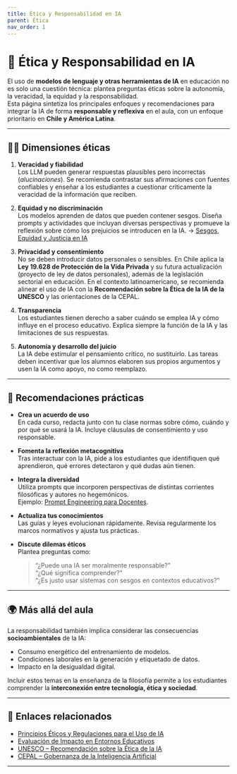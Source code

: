 ```yaml
---
title: Ética y Responsabilidad en IA
parent: Ética
nav_order: 1
---
```


# 🧪 Ética y Responsabilidad en IA

El uso de **modelos de lenguaje y otras herramientas de IA** en educación no es solo una cuestión técnica: plantea preguntas éticas sobre la autonomía, la veracidad, la equidad y la responsabilidad.  
Esta página sintetiza los principales enfoques y recomendaciones para integrar la IA de forma **responsable y reflexiva** en el aula, con un enfoque prioritario en **Chile y América Latina**.

---

## 🧑‍🎓 Dimensiones éticas

1. **Veracidad y fiabilidad**  
   Los LLM pueden generar respuestas plausibles pero incorrectas (*alucinaciones*). Se recomienda contrastar sus afirmaciones con fuentes confiables y enseñar a los estudiantes a cuestionar críticamente la veracidad de la información que reciben.

2. **Equidad y no discriminación**  
   Los modelos aprenden de datos que pueden contener sesgos. Diseña prompts y actividades que incluyan diversas perspectivas y promueve la reflexión sobre cómo los prejuicios se introducen en la IA. → [Sesgos, Equidad y Justicia en IA](../Fundamentos/Sesgos-Equidad-Justicia.md)

3. **Privacidad y consentimiento**  
   No se deben introducir datos personales o sensibles. En Chile aplica la **Ley 19.628 de Protección de la Vida Privada** y su futura actualización (proyecto de ley de datos personales), además de la legislación sectorial en educación. En el contexto latinoamericano, se recomienda alinear el uso de IA con la **Recomendación sobre la Ética de la IA de la UNESCO** y las orientaciones de la CEPAL.

4. **Transparencia**  
   Los estudiantes tienen derecho a saber cuándo se emplea IA y cómo influye en el proceso educativo. Explica siempre la función de la IA y las limitaciones de sus respuestas.

5. **Autonomía y desarrollo del juicio**  
   La IA debe estimular el pensamiento crítico, no sustituirlo. Las tareas deben incentivar que los alumnos elaboren sus propios argumentos y usen la IA como apoyo, no como reemplazo.

---

## 📌 Recomendaciones prácticas

- **Crea un acuerdo de uso**  
  En cada curso, redacta junto con tu clase normas sobre cómo, cuándo y por qué se usará la IA. Incluye cláusulas de consentimiento y uso responsable.

- **Fomenta la reflexión metacognitiva**  
  Tras interactuar con la IA, pide a los estudiantes que identifiquen qué aprendieron, qué errores detectaron y qué dudas aún tienen.

- **Integra la diversidad**  
  Utiliza prompts que incorporen perspectivas de distintas corrientes filosóficas y autores no hegemónicos.  
  Ejemplo: [Prompt Engineering para Docentes](../Herramientas/Prompt-Engineering-para-Docentes.md).

- **Actualiza tus conocimientos**  
  Las guías y leyes evolucionan rápidamente. Revisa regularmente los marcos normativos y ajusta tus prácticas.

- **Discute dilemas éticos**  
  Plantea preguntas como:  
  > “¿Puede una IA ser moralmente responsable?”  
  > “¿Qué significa comprender?”  
  > “¿Es justo usar sistemas con sesgos en contextos educativos?”

---

## 🌍 Más allá del aula

La responsabilidad también implica considerar las consecuencias **socioambientales** de la IA:
- Consumo energético del entrenamiento de modelos.
- Condiciones laborales en la generación y etiquetado de datos.
- Impacto en la desigualdad digital.

Incluir estos temas en la enseñanza de la filosofía permite a los estudiantes comprender la **interconexión entre tecnología, ética y sociedad**.

---

## 🔗 Enlaces relacionados

- [Principios Éticos y Regulaciones para el Uso de IA](Principios-Eticos-y-Regulaciones.md)
- [Evaluación de Impacto en Entornos Educativos](Evaluacion-de-Impacto.md)
- [UNESCO – Recomendación sobre la Ética de la IA](https://unesdoc.unesco.org/ark:/48223/pf0000381137_spa)
- [CEPAL – Gobernanza de la Inteligencia Artificial](https://www.cepal.org/es/publicaciones/48580-gobernanza-la-inteligencia-artificial-america-latina-caribe-desafios-oportunidades)

---
